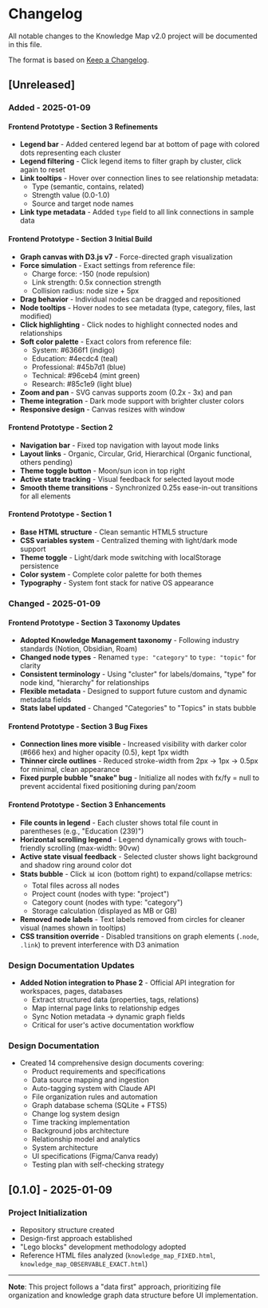 # Changelog

All notable changes to the Knowledge Map v2.0 project will be documented in this file.

The format is based on [Keep a Changelog](https://keepachangelog.com/en/1.0.0/).

## [Unreleased]

### Added - 2025-01-09

#### Frontend Prototype - Section 3 Refinements
- **Legend bar** - Added centered legend bar at bottom of page with colored dots representing each cluster
- **Legend filtering** - Click legend items to filter graph by cluster, click again to reset
- **Link tooltips** - Hover over connection lines to see relationship metadata:
  - Type (semantic, contains, related)
  - Strength value (0.0-1.0)
  - Source and target node names
- **Link type metadata** - Added `type` field to all link connections in sample data

#### Frontend Prototype - Section 3 Initial Build
- **Graph canvas with D3.js v7** - Force-directed graph visualization
- **Force simulation** - Exact settings from reference file:
  - Charge force: -150 (node repulsion)
  - Link strength: 0.5x connection strength
  - Collision radius: node size + 5px
- **Drag behavior** - Individual nodes can be dragged and repositioned
- **Node tooltips** - Hover nodes to see metadata (type, category, files, last modified)
- **Click highlighting** - Click nodes to highlight connected nodes and relationships
- **Soft color palette** - Exact colors from reference file:
  - System: #6366f1 (indigo)
  - Education: #4ecdc4 (teal)
  - Professional: #45b7d1 (blue)
  - Technical: #96ceb4 (mint green)
  - Research: #85c1e9 (light blue)
- **Zoom and pan** - SVG canvas supports zoom (0.2x - 3x) and pan
- **Theme integration** - Dark mode support with brighter cluster colors
- **Responsive design** - Canvas resizes with window

#### Frontend Prototype - Section 2
- **Navigation bar** - Fixed top navigation with layout mode links
- **Layout links** - Organic, Circular, Grid, Hierarchical (Organic functional, others pending)
- **Theme toggle button** - Moon/sun icon in top right
- **Active state tracking** - Visual feedback for selected layout mode
- **Smooth theme transitions** - Synchronized 0.25s ease-in-out transitions for all elements

#### Frontend Prototype - Section 1
- **Base HTML structure** - Clean semantic HTML5 structure
- **CSS variables system** - Centralized theming with light/dark mode support
- **Theme toggle** - Light/dark mode switching with localStorage persistence
- **Color system** - Complete color palette for both themes
- **Typography** - System font stack for native OS appearance

### Changed - 2025-01-09

#### Frontend Prototype - Section 3 Taxonomy Updates
- **Adopted Knowledge Management taxonomy** - Following industry standards (Notion, Obsidian, Roam)
- **Changed node types** - Renamed `type: "category"` to `type: "topic"` for clarity
- **Consistent terminology** - Using "cluster" for labels/domains, "type" for node kind, "hierarchy" for relationships
- **Flexible metadata** - Designed to support future custom and dynamic metadata fields
- **Stats label updated** - Changed "Categories" to "Topics" in stats bubble

#### Frontend Prototype - Section 3 Bug Fixes
- **Connection lines more visible** - Increased visibility with darker color (#666 hex) and higher opacity (0.5), kept 1px width
- **Thinner circle outlines** - Reduced stroke-width from 2px → 1px → 0.5px for minimal, clean appearance
- **Fixed purple bubble "snake" bug** - Initialize all nodes with fx/fy = null to prevent accidental fixed positioning during pan/zoom

#### Frontend Prototype - Section 3 Enhancements
- **File counts in legend** - Each cluster shows total file count in parentheses (e.g., "Education (239)")
- **Horizontal scrolling legend** - Legend dynamically grows with touch-friendly scrolling (max-width: 90vw)
- **Active state visual feedback** - Selected cluster shows light background and shadow ring around color dot
- **Stats bubble** - Click 📊 icon (bottom right) to expand/collapse metrics:
  - Total files across all nodes
  - Project count (nodes with type: "project")
  - Category count (nodes with type: "category")
  - Storage calculation (displayed as MB or GB)
- **Removed node labels** - Text labels removed from circles for cleaner visual (names shown in tooltips)
- **CSS transition override** - Disabled transitions on graph elements (`.node`, `.link`) to prevent interference with D3 animation

### Design Documentation Updates
- **Added Notion integration to Phase 2** - Official API integration for workspaces, pages, databases
  - Extract structured data (properties, tags, relations)
  - Map internal page links to relationship edges
  - Sync Notion metadata → dynamic graph fields
  - Critical for user's active documentation workflow

### Design Documentation
- Created 14 comprehensive design documents covering:
  - Product requirements and specifications
  - Data source mapping and ingestion
  - Auto-tagging system with Claude API
  - File organization rules and automation
  - Graph database schema (SQLite + FTS5)
  - Change log system design
  - Time tracking implementation
  - Background jobs architecture
  - Relationship model and analytics
  - System architecture
  - UI specifications (Figma/Canva ready)
  - Testing plan with self-checking strategy

## [0.1.0] - 2025-01-09

### Project Initialization
- Repository structure created
- Design-first approach established
- "Lego blocks" development methodology adopted
- Reference HTML files analyzed (`knowledge_map_FIXED.html`, `knowledge_map_OBSERVABLE_EXACT.html`)

---

**Note**: This project follows a "data first" approach, prioritizing file organization and knowledge graph data structure before UI implementation.
